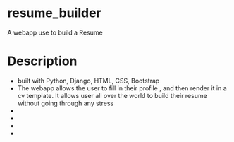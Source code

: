 # resume_builder
A webapp use to build a Resume
# Description
<ul>
<li>built with Python, Django, HTML, CSS, Bootstrap</li>
<li>The webapp allows the user to fill in their profile , and then render it in a cv template. It allows user all over the world to build their resume without going through any stress</li>
<li></li>
<li></li>
<li></li>
<li></li>
</ul>
